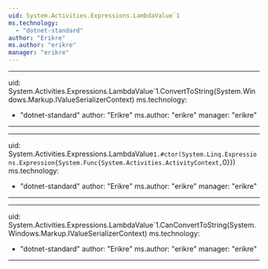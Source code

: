 ```yaml
---
uid: System.Activities.Expressions.LambdaValue`1
ms.technology: 
  - "dotnet-standard"
author: "Erikre"
ms.author: "erikre"
manager: "erikre"
---
```


---
uid: System.Activities.Expressions.LambdaValue`1.ConvertToString(System.Windows.Markup.IValueSerializerContext)
ms.technology: 
  - "dotnet-standard"
author: "Erikre"
ms.author: "erikre"
manager: "erikre"
---

---
uid: System.Activities.Expressions.LambdaValue`1.#ctor(System.Linq.Expressions.Expression{System.Func{System.Activities.ActivityContext,`0}})
ms.technology: 
  - "dotnet-standard"
author: "Erikre"
ms.author: "erikre"
manager: "erikre"
---

---
uid: System.Activities.Expressions.LambdaValue`1.CanConvertToString(System.Windows.Markup.IValueSerializerContext)
ms.technology: 
  - "dotnet-standard"
author: "Erikre"
ms.author: "erikre"
manager: "erikre"
---
